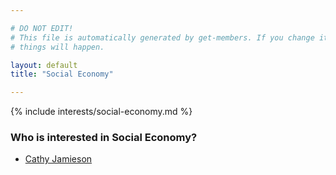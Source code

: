 ```yaml
---

# DO NOT EDIT!
# This file is automatically generated by get-members. If you change it, bad
# things will happen.

layout: default
title: "Social Economy"

---
```


{% include interests/social-economy.md %}

### Who is interested in Social Economy?


* [Cathy Jamieson](../members/cathy-jamieson.html)
